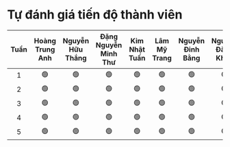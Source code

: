 # Tự đánh giá tiến độ thành viên

| Tuần | Hoàng Trung Anh | Nguyễn Hữu Thắng | Đặng Nguyễn Minh Thư | Kim Nhật Tuấn | Lâm Mỹ Trang | Nguyễn Đinh Bằng | Nguyễn Đăng Khoa |
|:---------:|:---------------:|:----------------:|:--------------------:|:-------------:|:------------:|:----------------:|:----------------:|
|  1 | 🟢 | 🟢 | 🟢 | 🟢 | 🟢 | 🟢 | 🟢 |
|  2 | 🟢 | 🟢 | 🟢 | 🟢 | 🟢 | 🟢 | 🟢 |
|  3 | 🟢 | 🟢 | 🟢 | 🟢 | 🟢 | 🟢 | 🟢 |
|  4 | 🟢 | 🟢 | 🟢 | 🟢 | 🟢 | 🟢 | 🟢 |
|  5 | 🟢 | 🟢 | 🟢 | 🟢 | 🟢 | 🟢 | 🟢 |

